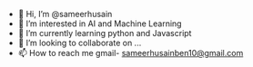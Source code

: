 - 👋 Hi, I’m @sameerhusain
- 👀 I’m interested in AI and Machine Learning
- 🌱 I’m currently learning python and Javascript
- 💞️ I’m looking to collaborate on ...
- 📫 How to reach me gmail- sameerhusainben10@gmail.com

<!---
sameerhusain/sameerhusain is a ✨ special ✨ repository because its `README.md` (this file) appears on your GitHub profile.
You can click the Preview link to take a look at your changes.
--->
